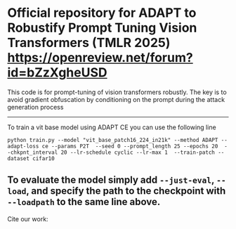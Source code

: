 # Official repository for ADAPT to Robustify Prompt Tuning Vision Transformers (TMLR 2025) <a>https://openreview.net/forum?id=bZzXgheUSD</a>

This code is for prompt-tuning of vision transformers robustly. The key is to avoid gradient obfuscation by conditioning on the prompt during the attack generation process

-------
To train a vit base model using ADAPT CE you can use the following line 
```
python train.py --model "vit_base_patch16_224_in21k" --method ADAPT --adapt-loss ce --params P2T  --seed 0 --prompt_length 25 --epochs 20  --chkpnt_interval 20 --lr-schedule cyclic --lr-max 1  --train-patch --dataset cifar10
```
To evaluate the model simply add `--just-eval`, `--load`, and specify the path to the checkpoint with `--loadpath` to the same line above.
-------
Cite our work:
